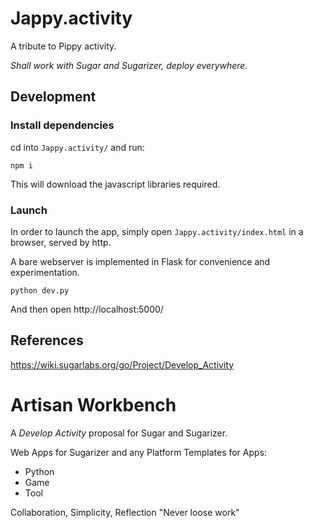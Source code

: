 Jappy.activity
==============

A tribute to Pippy activity.

*Shall work with Sugar and Sugarizer, deploy everywhere.*


## Development

### Install dependencies

cd into `Jappy.activity/` and run:

```
npm i
```

This will download the javascript libraries required.

### Launch

In order to launch the app, simply open `Jappy.activity/index.html` in a browser, served by http.

A bare webserver is implemented in Flask for convenience and experimentation. 
```
python dev.py
```
And then open http://localhost:5000/

## References

https://wiki.sugarlabs.org/go/Project/Develop_Activity

Artisan Workbench
=================

A *Develop Activity* proposal for Sugar and Sugarizer.

Web Apps for Sugarizer and any Platform
Templates for Apps:

 - Python
 - Game
 - Tool

Collaboration, Simplicity, Reflection
    "Never loose work"

